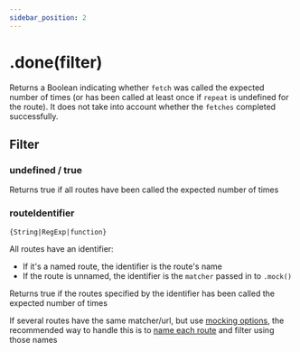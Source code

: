 ```yaml
---
sidebar_position: 2
---
```


# .done(filter)

Returns a Boolean indicating whether `fetch` was called the expected number of times (or has been called at least once if `repeat` is undefined for the route). It does not take into account whether the `fetches` completed successfully.

## Filter

### undefined / true

Returns true if all routes have been called the expected number of times

### routeIdentifier

`{String|RegExp|function}`

All routes have an identifier:

- If it's a named route, the identifier is the route's name
- If the route is unnamed, the identifier is the `matcher` passed in to `.mock()`

Returns true if the routes specified by the identifier has been called the expected number of times

If several routes have the same matcher/url, but use [mocking options](/fetch-mock/docs/legacy-api/API/Mocking/Parameters/options), the recommended way to handle this is to [name each route](/fetch-mock/docs/legacy-api/API/Mocking/Parameters/options) and filter using those names
